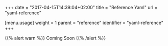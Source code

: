 +++
date = "2017-04-15T14:39:04+02:00"
title = "Reference Yaml"
url = "yaml-reference"

[menu.usage]
  weight = 1
  parent = "reference"
  identifier = "yaml-reference"
+++

{{% alert warn %}}
Coming Soon
{{% /alert %}}
